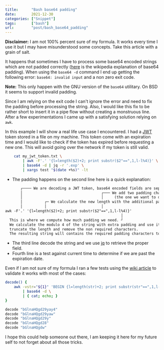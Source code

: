 ```yaml
---
title:      "Bash base64 padding"
date:       2021-12-30
categories: ["Snippet"]
tags:       ["bash"]
url:        "post/bash_base64_padding"
---
```


__Disclaimer:__ I am not 100% percent sure of my formula. It works every time
I use it but I may have misunderstood some concepts. Take this article with a grain
of salt.

It happens that sometimes I have to process some base64 encoded strings which
are not padded correctly ([here][wiki_padding] is the wikipedia explanation of base64 padding).
When using the `base64 -d` command I end up getting
the following error: `base64: invalid input` and a non zero exit code.

__Note:__ This only happen with the GNU version of the `base64` utilitary. On
BSD it seems to support invalid padding.

Since I am relying on the exit code I can't ignore the error and need to fix the
padding before processing the string. Also, I would like this fix to be rather
short to insert it in a pipe flow without creating a monstruous line.
After a few experimentations I came up with a satisfying solution relying on `awk`.

In this example I will show a real life use case I encountered.
I had a [JWT][wiki_jwt] token stored in a file on my machine. This token come
with an expiration time and I would like to check if the token has expired before
requesting a new one. This will avoid going over the network if my token is still
valid.

```sh
	cat my_jwt_token.txt \
		| awk -F'.' '{l=length($2)+2; print substr($2"==",1,l-l%4)}' \
		| base64 -d | jq -r '.exp' \
		| xargs test "$(date +%s)" -lt
```

- The padding happens on the second line here is a quick explanation:

```txt
       ┌──── We are decoding a JWT token, base64 encoded fields are separated by a dot
       │                                    ┌─── We add two padding characters to the second field
       │                                    │     (the one we want to decode), which is the maximum possible padding
       │          ┌─ We calculate the new length with the additional padding
       │          │                         │
awk -F'.' '{l=length($2)+2; print substr($2"==",1,l-l%4)}'
                                                     │
  This is where we compute how much padding we need. ┘
  We calculate the modulo 4 of the string with extra padding and use it to
  truncate the length and remove the non required characters.
  The resulting string will contains the required padding characters to be base64 valid
```

- The third line decode the string and we use [jq][jq_website] to retrieve the proper field.
- Fourth line is a test against current time to determine if we are past the expiration date.

Even if I am not sure of my formula I ran a few tests using the [wiki article][wiki_padding]
to validate it works with most of the cases:

```sh
decode() {
    awk -vstr="${1}" 'BEGIN {l=length(str)+2; print substr(str"==",1,l-l%4)}' \
        | base64 -d \
        | { cat; echo; }
}

decode "bGlnaHQgd29yay4"
decode "bGlnaHQgd29yaw"
decode "bGlnaHQgd29y"
decode "bGlnaHQgd28"
decode "bGlnaHQgdw"
```

I hope this could help someone out there, I am keeping it here for my future self
to not forget about all those tricks.


[wiki_padding]: https://en.wikipedia.org/wiki/Base64#Output_padding
[wiki_jwt]: https://en.wikipedia.org/wiki/JSON_Web_Token
[jq_website]: https://stedolan.github.io/jq/
